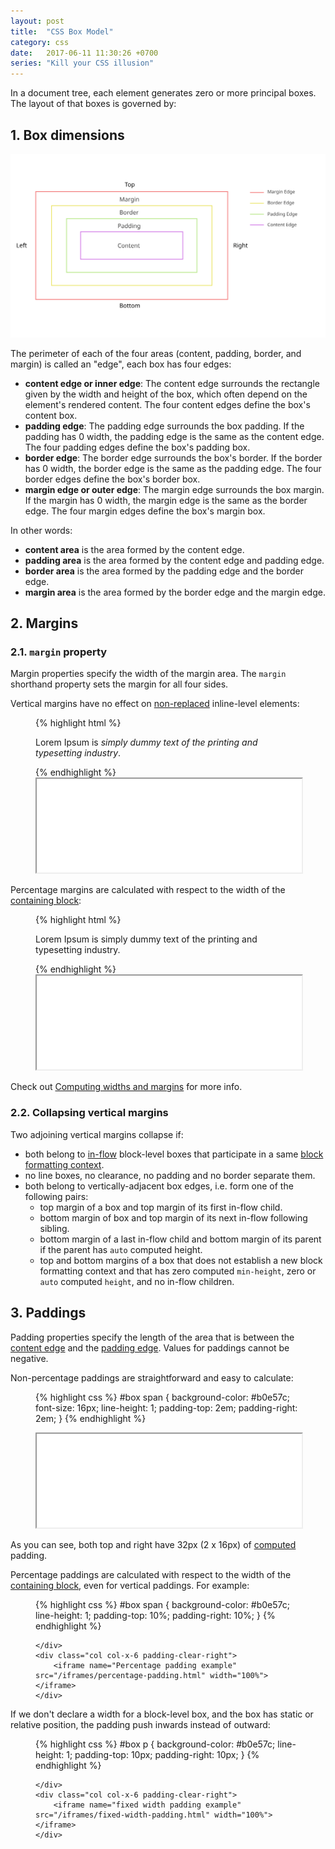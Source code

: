 ```yaml
---
layout: post
title:  "CSS Box Model"
category: css
date:   2017-06-11 11:30:26 +0700
series: "Kill your CSS illusion"
---
```


In a document tree, each element generates zero or more principal boxes. The layout of that boxes is governed by:

## 1. Box dimensions

![Box model](/images/css-box-model.svg)

The perimeter of each of the four areas (content, padding, border, and margin) is called an "edge", each box has four edges:

- <strong id="content-edge">content edge or inner edge</strong>: The content edge surrounds the rectangle given by the width and height of the box, which often depend on the element's rendered content. The four content edges define the box's content box.
- <strong id="padding-edge">padding edge</strong>: The padding edge surrounds the box padding. If the padding has 0 width, the padding edge is the same as the content edge. The four padding edges define the box's padding box.
- <strong id="border-edge">border edge</strong>: The border edge surrounds the box's border. If the border has 0 width, the border edge is the same as the padding edge. The four border edges define the box's border box.
- <strong id="margin-edge">margin edge or outer edge</strong>: The margin edge surrounds the box margin. If the margin has 0 width, the margin edge is the same as the border edge. The four margin edges define the box's margin box.

In other words:

- <strong id="content-area">content area</strong> is the area formed by the content edge.
- <strong id="padding-area">padding area</strong> is the area formed by the content edge and padding edge.
- <strong id="border-area">border area</strong> is the area formed by the padding edge and the border edge.
- <strong id="margin-area">margin area</strong> is the area formed by the border edge and the margin edge.

## 2. Margins

### 2.1. `margin` property

Margin properties specify the width of the margin area. The `margin` shorthand property sets the margin for all four sides.

Vertical margins have no effect on [non-replaced](/css/terminologies.html#non-replaced-element) inline-level elements:

<figure class="flex wrap justify-between">
  <div class="col col-x-6 padding-clear-left">

{% highlight html %}
<div id="box">
  <p>Lorem Ipsum is <em>simply dummy text of the printing and typesetting industry</em>.</p>
</div>
{% endhighlight %}

  </div>
  <div class="col col-x-6 padding-clear-right">
      <iframe name="Non-replaced inline-level elements have no vertical margins example" src="/iframes/css-non-replaced-inline-level-elements-have-no-vertical-margins.html" width="100%"></iframe>
  </div>
</figure>

Percentage margins are calculated with respect to the width of the [containing block](/css/terminologies.html#containing-block):


<figure class="flex wrap justify-between">
  <div class="col col-x-6 padding-clear-left">

{% highlight html %}
<div id="box">
  <p>Lorem Ipsum is simply dummy text of the printing and typesetting industry.</p>
</div>
{% endhighlight %}

  </div>
  <div class="col col-x-6 padding-clear-right">
      <iframe name="percentage margins example" src="/iframes/css-percentage-margins.html" width="100%"></iframe>
  </div>
</figure>

Check out [Computing widths and margins](https://www.w3.org/TR/CSS22/visudet.html#Computing_widths_and_margins) for more info.

### 2.2. Collapsing vertical margins

Two adjoining vertical margins collapse if:

- both belong to [in-flow](/css/terminologies.html#in-flow) block-level boxes that participate in a same [block formatting context](/css/terminologies.html#block-formatting-context).
- no line boxes, no clearance, no padding and no border separate them.
- both belong to vertically-adjacent box edges, i.e. form one of the following pairs:
    - top margin of a box and top margin of its first in-flow child.
    - bottom margin of box and top margin of its next in-flow following sibling.
    - bottom margin of a last in-flow child and bottom margin of its parent if the parent has `auto` computed height.
    - top and bottom margins of a box that does not establish a new block formatting context and that has zero computed `min-height`, zero or `auto` computed `height`, and no in-flow children.

## 3. Paddings

Padding properties specify the length of the area that is between the [content edge](/css/terminologies.html#content-edge) and the [padding edge](/css/terminologies.html#padding-edge). Values for paddings cannot be negative.

Non-percentage paddings are straightforward and easy to calculate:

<figure class="flex wrap justify-between">
  <div class="col col-x-6 padding-clear-left">

{% highlight css %}
#box span {
    background-color: #b0e57c;
    font-size: 16px;
    line-height: 1;
    padding-top: 2em;
    padding-right: 2em;
}
{% endhighlight %}

  </div>
  <div class="col col-x-6 padding-clear-right">
    <iframe name="em padding example" src="/iframes/em-padding.html" width="100%"></iframe>
  </div>
</figure>

As you can see, both top and right have 32px (2 x 16px) of [computed](/css/terminologies.html#computed-value) padding.

Percentage paddings are calculated with respect to the width of the [containing block](/css/terminologies.html#containing-block), even for vertical paddings. For example:

<figure class="flex wrap justify-between">
    <div class="col col-x-6 padding-clear-left">

{% highlight css %}
#box span {
    background-color: #b0e57c;
    line-height: 1;
    padding-top: 10%;
    padding-right: 10%;
}
{% endhighlight %}

    </div>
    <div class="col col-x-6 padding-clear-right">
        <iframe name="Percentage padding example" src="/iframes/percentage-padding.html" width="100%"></iframe>
    </div>
</figure>

If we don't declare a width for a block-level box, and the box has static or relative position, the padding push inwards instead of outward:

<figure class="flex wrap justify-between">
    <div class="col col-x-6 padding-clear-left">

{% highlight css %}
#box p {
  background-color: #b0e57c;
  line-height: 1;
  padding-top: 10px;
  padding-right: 10px;
}
{% endhighlight %}

    </div>
    <div class="col col-x-6 padding-clear-right">
        <iframe name="fixed width padding example" src="/iframes/fixed-width-padding.html" width="100%"></iframe>
    </div>
</figure>
